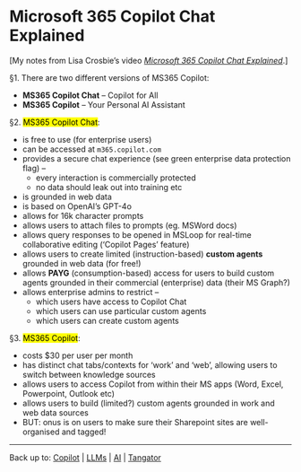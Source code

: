# Microsoft 365 Copilot Chat Explained

\[My notes from Lisa Crosbie’s video *[Microsoft 365 Copilot Chat Explained](https://www.youtube.com/watch?v=jFy0aR5bgZw)*.\]

§1. There are two different versions of MS365 Copilot:
- **MS365 Copilot Chat** – Copilot for All
- **MS365 Copilot** – Your Personal AI Assistant

§2. <mark>MS365 Copilot Chat</mark>:
- is free to use (for enterprise users)
- can be accessed at `m365.copilot.com`
- provides a secure chat experience (see green enterprise data protection flag) –
  - every interaction is commercially protected
  - no data should leak out into training etc
- is grounded in web data
- is based on OpenAI’s GPT-4o
- allows for 16k character prompts
- allows users to attach files to prompts (eg. MSWord docs)
- allows query responses to be opened in MSLoop for real-time collaborative editing (‘Copilot Pages’ feature)
- allows users to create limited (instruction-based) **custom agents** grounded in web data (for free!)
- allows **PAYG** (consumption-based) access for users to build custom agents grounded in their commercial (enterprise) data (their MS Graph?)
- allows enterprise admins to restrict –
  - which users have access to Copilot Chat
  - which users can use particular custom agents
  - which users can create custom agents 

§3. <mark>MS365 Copilot</mark>:
- costs $30 per user per month
- has distinct chat tabs/contexts for ‘work’ and ‘web’, allowing users to switch between knowledge sources
- allows users to access Copilot from within their MS apps (Word, Excel, Powerpoint, Outlook etc)
- allows users to build (limited?) custom agents grounded in work and web data sources
- BUT: onus is on users to make sure their Sharepoint sites are well-organised and tagged!

----

Back up to: [Copilot](index.md) | [LLMs](../index.md) | [AI](../../index.md) | [Tangator](../../../index.md)
